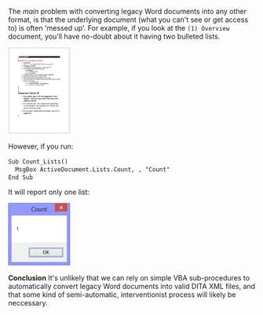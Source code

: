 
The *main* problem with converting legacy Word documents into any other format, is that the underlying document (what you can't see or get access to) is often 'messed up'. For example, if you look at the ``(1) Overview`` document, you'll have no-doubt about it having two bulleted lists.

<img src="overview.png" width="25%" height="25%">

However, if you run:

```
Sub Count_Lists()
  MsgBox ActiveDocument.Lists.Count, , "Count"
End Sub
```

It will report only one list:

<img src="count.png" width="25%" height="25%">

**Conclusion** It's unlikely that we can rely on simple VBA sub-procedures to automatically convert legacy Word documents into valid DITA XML files, and that some kind of semi-automatic, interventionist process will likely be neccessary.
